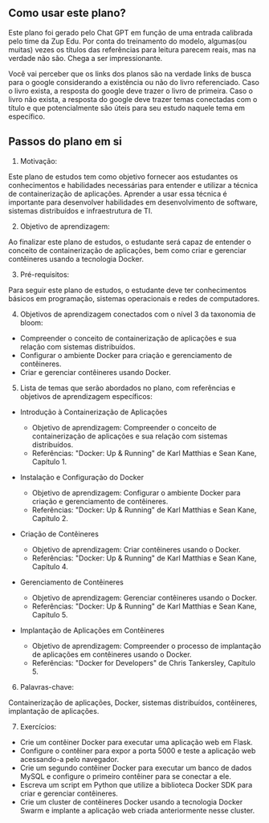 ## Como usar este plano?

Este plano foi gerado pelo Chat GPT em função de uma entrada calibrada pelo time da Zup Edu. Por conta do treinamento do modelo, algumas(ou muitas) vezes os títulos das referências para leitura parecem reais, mas na verdade não são. Chega a ser impressionante. 

Você vai perceber que os links dos planos são na verdade links de busca para o google considerando a existência ou não do livro referenciado. Caso o livro exista, a resposta do google deve trazer o livro de primeira. Caso o livro não exista, a resposta do google deve trazer temas conectadas com o título e que potencialmente são úteis para seu estudo naquele tema em específico. 

## Passos do plano em si

1. Motivação:

Este plano de estudos tem como objetivo fornecer aos estudantes os conhecimentos e habilidades necessárias para entender e utilizar a técnica de containerização de aplicações. Aprender a usar essa técnica é importante para desenvolver habilidades em desenvolvimento de software, sistemas distribuídos e infraestrutura de TI.

2. Objetivo de aprendizagem:

Ao finalizar este plano de estudos, o estudante será capaz de entender o conceito de containerização de aplicações, bem como criar e gerenciar contêineres usando a tecnologia Docker.

3. Pré-requisitos:

Para seguir este plano de estudos, o estudante deve ter conhecimentos básicos em programação, sistemas operacionais e redes de computadores.

4. Objetivos de aprendizagem conectados com o nível 3 da taxonomia de bloom:

- Compreender o conceito de containerização de aplicações e sua relação com sistemas distribuídos.
- Configurar o ambiente Docker para criação e gerenciamento de contêineres.
- Criar e gerenciar contêineres usando Docker.

5.  Lista de temas que serão abordados no plano, com referências e objetivos de aprendizagem específicos:

- Introdução à Containerização de Aplicações
  - Objetivo de aprendizagem: Compreender o conceito de containerização de aplicações e sua relação com sistemas distribuídos.
  - Referências: "Docker: Up & Running" de Karl Matthias e Sean Kane, Capítulo 1.

- Instalação e Configuração do Docker
  - Objetivo de aprendizagem: Configurar o ambiente Docker para criação e gerenciamento de contêineres.
  - Referências: "Docker: Up & Running" de Karl Matthias e Sean Kane, Capítulo 2.

- Criação de Contêineres
  - Objetivo de aprendizagem: Criar contêineres usando o Docker.
  - Referências: "Docker: Up & Running" de Karl Matthias e Sean Kane, Capítulo 4.

- Gerenciamento de Contêineres
  - Objetivo de aprendizagem: Gerenciar contêineres usando o Docker.
  - Referências: "Docker: Up & Running" de Karl Matthias e Sean Kane, Capítulo 5.

- Implantação de Aplicações em Contêineres
  - Objetivo de aprendizagem: Compreender o processo de implantação de aplicações em contêineres usando o Docker.
  - Referências: "Docker for Developers" de Chris Tankersley, Capítulo 5.

6. Palavras-chave:

Containerização de aplicações, Docker, sistemas distribuídos, contêineres, implantação de aplicações.

7. Exercícios:

- Crie um contêiner Docker para executar uma aplicação web em Flask.
- Configure o contêiner para expor a porta 5000 e teste a aplicação web acessando-a pelo navegador.
- Crie um segundo contêiner Docker para executar um banco de dados MySQL e configure o primeiro contêiner para se conectar a ele.
- Escreva um script em Python que utilize a biblioteca Docker SDK para criar e gerenciar contêineres.
- Crie um cluster de contêineres Docker usando a tecnologia Docker Swarm e implante a aplicação web criada anteriormente nesse cluster.